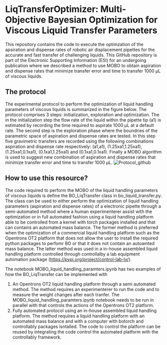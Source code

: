 # LiqTransferOptimizer: Multi-Objective Bayesian Optimization for Viscous Liquid Transfer Parameters
This repository contains the code to execute the optimzation of the apsiration and dispense rates of robotic air displacement pipettes for the accurate and fast transfer of challenging liquids. This GitHub repository is part of the Electronic Supporting Information (ESI) for an undergoing publication where we described a method to use MOBO to obtain aspiration and dispense rates that minimize transfer error and time to transfer 1000 µL of viscous liquids.

## The protocol
The experimental protocol to perform the optimization of liquid handling parameters of viscous liquids is summarized in the figure below. The protocol comprises 3 steps: initialization, exploration and optimization. The in the initialization step the flow rate of the liquid within the pipette tip (a1) is estimated by recording the time required to aspirate 1000 µL at a default rate. The second step is the exploration phase where the boundries of the parametric space of aspiration and dispense rates are tested. In this step five gravimetric transfers are recorded using the following combinations  aspiration and dispense rate respectively: (a1,a1), (1.25xa1,1.25xa1), (1.25xa1,0.1xa1), (0.1xa1,1.25xa1)  and (0.1xa1,0.1xa1). Finally a MOBO algorithm is used to suggest new combination of aspiration and dispense rates that minimize transfer error and time to transfer 1000 µL.
![Protocol_github](https://github.com/Quijanove/LiqTransferOptimizer/assets/99941287/562e66f6-a8bf-4bb9-b2d3-807bfe863fa8)

## How to use this resource?
The code required to perform the MOBO of the liquid handling parameters of viscous liquids is define the BO_LiqTransfer class in bo_liquid_transfer.py. The class can be used to either perform the optimization of liquid handling parameters (aspiration and dispense rates) of a electronic pipette through a semi-automated method where a human experimenterer assist with the optimization or in full automated fashion using a liquid handling platform able to be controlled from a kernel with torch packages installed and that can contains an automated mass balance. The former method is preferred when the optimization of a commercial liquid handling platform such as the Opentrons OT2 platform that does not allow the user to install the required python packages to perfomr BO or that it does not contain an autoamted mass balance. The latter method was used in a in-house assembled liquid handling platform controlled through controllalby a lab equipment automation package (https://pypi.org/project/control-lab-ly/).

The notebook MOBO_liquid_handling_paramters.ipynb has two examples of how the BO_LiqTransfer can be implemented with 
1) An Opentrons OT2 liquid handling platform through a semi automated method. The method requires an experimenterer to run the code and to measure the weight changes after each tranfer. The MOBO_liquid_handling_paramters.ipynb notebook needs to be run in parallel with that controls the actions of the Opentrons OT2 platform.
2) Fully automated protocol using an in-house assembled liquid handling platform. The method requires a liquid handling platform with an automated mass balance and with a computer with botorch and controllably packages isntalled. The code to control the platform can be reused by integrating the code control the automated platform with the controllably framework.








